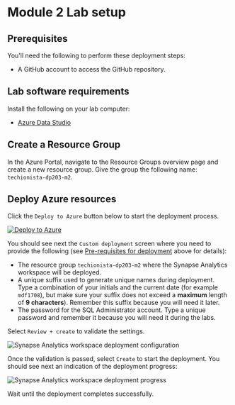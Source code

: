 # Module 2 Lab setup

## Prerequisites

You'll need the following to perform these deployment steps:

- A GitHub account to access the GitHub repository.

## Lab software requirements

Install the following on your lab computer:

- [Azure Data Studio](https://docs.microsoft.com/sql/azure-data-studio/download-azure-data-studio?view=sql-server-ver15)

## Create a Resource Group

In the Azure Portal, navigate to the Resource Groups overview page and create a new resource group. Give the group the following name: `techionista-dp203-m2`.

## Deploy Azure resources

Click the `Deploy to Azure` button below to start the deployment process.

[![Deploy to Azure](https://aka.ms/deploytoazurebutton)](https://portal.azure.com/#create/Microsoft.Template/uri/https%3A%2F%2Fraw.githubusercontent.com%2Fsolliancenet%2Fmicrosoft-data-engineering-ilt-deploy%2Fmain%2Fsetup%2F02%2Fmodule2-deployment.json%3Ftoken%3DAA2FKXRAGLJK2Q5PS7UV6QC7ZZAS2)

You should see next the `Custom deployment` screen where you need to provide the following (see [Pre-requisites for deployment](#pre-requisites-for-deployment) above for details):

- The resource group `techionista-dp203-m2` where the Synapse Analytics workspace will be deployed.
- A unique suffix used to generate unique names during deployment. Type a combination of your initials and the current date (for example `mdf1708`), but make sure your suffix does not exceed a **maximum** length of **9 characters**). Remember this suffix because you will need it later.
- The password for the SQL Administrator account. Type a unique password and remember it because you will need it during the labs.

Select `Review + create` to validate the settings.

![Synapse Analytics workspace deployment configuration](media/asaworkspace-deploy-configure.png)

Once the validation is passed, select `Create` to start the deployment. You should see next an indication of the deployment progress:

![Synapse Analytics workspace deployment progress](media/asaworkspace-deploy-progress.png)

Wait until the deployment completes successfully.
